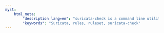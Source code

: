 ```yaml
---
myst:
    html_meta:
        "description lang=en": "suricata-check is a command line utility to provide feedback on Suricata rules to by detecting issues through static analysis."
        "keywords": "Suricata, rules, ruleset, suricata-check"
---
```

```{include} ../README.md
```